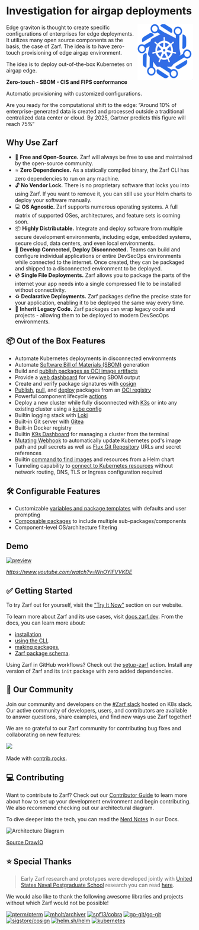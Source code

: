 # Investigation for airgap deployments


<img align="right" alt="zarf logo" src=".images/Graviton Logo.png"  height="150" width="150" />

Edge graviton is thought to create specific configurations of enterprises for edge deployments. It utilizes many open source components as the basis, the case of Zarf. The idea is to have zero-touch provisioning of edge airgap environment.

The idea is to deploy out-of-the-box Kubernetes on airgap edge.

**Zero-touch -  SBOM - CIS and FIPS conformance**

Automatic provisioning with customized configurations.

Are you ready for the computational shift to the edge: “Around 10% of enterprise-generated data is created and processed outside a traditional centralized data center or cloud. By 2025, Gartner predicts this figure will reach 75%”




## Why Use Zarf

- 💸 **Free and Open-Source.** Zarf will always be free to use and maintained by the open-source community.
- ⭐️ **Zero Dependencies.** As a statically compiled binary, the Zarf CLI has zero dependencies to run on any machine.
- 🔓 **No Vendor Lock.** There is no proprietary software that locks you into using Zarf. If you want to remove it, you can still use your Helm charts to deploy your software manually.
- 💻 **OS Agnostic.** Zarf supports numerous operating systems. A full matrix of supported OSes, architectures, and feature sets is coming soon.
- 📦 **Highly Distributable.** Integrate and deploy software from multiple secure development environments, including edge, embedded systems, secure cloud, data centers, and even local environments.
- 🚀 **Develop Connected, Deploy Disconnected.** Teams can build and configure individual applications or entire DevSecOps environments while connected to the internet. Once created, they can be packaged and shipped to a disconnected environment to be deployed.
- 💿 **Single File Deployments.** Zarf allows you to package the parts of the internet your app needs into a single compressed file to be installed without connectivity.
- ♻️ **Declarative Deployments.** Zarf packages define the precise state for your application, enabling it to be deployed the same way every time.
- 🦖 **Inherit Legacy Code.** Zarf packages can wrap legacy code and projects - allowing them to be deployed to modern DevSecOps environments.

## 📦 Out of the Box Features

- Automate Kubernetes deployments in disconnected environments
- Automate [Software Bill of Materials (SBOM)](https://docs.zarf.dev/docs/create-a-zarf-package/package-sboms) generation
- Build and [publish packages as OCI image artifacts](https://docs.zarf.dev/docs/zarf-tutorials/publish-and-deploy)
- Provide a [web dashboard](https://docs.zarf.dev/docs/deploy-a-zarf-package/view-sboms) for viewing SBOM output
- Create and verify package signatures with [cosign](https://github.com/sigstore/cosign)
- [Publish](https://docs.zarf.dev/docs/the-zarf-cli/cli-commands/zarf_package_publish), [pull](https://docs.zarf.dev/docs/the-zarf-cli/cli-commands/zarf_package_pull), and [deploy](https://docs.zarf.dev/docs/the-zarf-cli/cli-commands/zarf_package_deploy) packages from an [OCI registry](https://opencontainers.org/)
- Powerful component lifecycle [actions](https://docs.zarf.dev/docs/create-a-zarf-package/component-actions)
- Deploy a new cluster while fully disconnected with [K3s](https://k3s.io/) or into any existing cluster using a [kube config](https://kubernetes.io/docs/concepts/configuration/organize-cluster-access-kubeconfig/)
- Builtin logging stack with [Loki](https://grafana.com/oss/loki/)
- Built-in Git server with [Gitea](https://gitea.io/en-us/)
- Built-in Docker registry
- Builtin [K9s Dashboard](https://k9scli.io/) for managing a cluster from the terminal
- [Mutating Webhook](adr/0005-mutating-webhook.md) to automatically update Kubernetes pod's image path and pull secrets as well as [Flux Git Repository](https://fluxcd.io/docs/components/source/gitrepositories/) URLs and secret references
- Builtin [command to find images](https://docs.zarf.dev/docs/the-zarf-cli/cli-commands/zarf_dev_find-images) and resources from a Helm chart
- Tunneling capability to [connect to Kubernetes resources](https://docs.zarf.dev/docs/the-zarf-cli/cli-commands/zarf_connect) without network routing, DNS, TLS or Ingress configuration required

## 🛠️ Configurable Features

- Customizable [variables and package templates](https://docs.zarf.dev/examples/variables/) with defaults and user prompting
- [Composable packages](https://docs.zarf.dev/docs/create-a-zarf-package/zarf-components#composing-package-components) to include multiple sub-packages/components
- Component-level OS/architecture filtering

## Demo

[![preview](.images/zarf-v0.21-preview.gif)](https://www.youtube.com/watch?v=WnOYlFVVKDE)

_<https://www.youtube.com/watch?v=WnOYlFVVKDE>_

## ✅ Getting Started

To try Zarf out for yourself, visit the ["Try It Now"](https://zarf.dev/install) section on our website.

To learn more about Zarf and its use cases, visit [docs.zarf.dev](https://docs.zarf.dev/docs/zarf-overview). From the docs, you can learn more about:
- [installation](https://docs.zarf.dev/docs/getting-started/#installing-zarf)
- [using the CLI](https://docs.zarf.dev/docs/the-zarf-cli/),
- [making packages](https://docs.zarf.dev/docs/create-a-zarf-package/zarf-packages/),
- [Zarf package schema](https://docs.zarf.dev/docs/create-a-zarf-package/zarf-schema).

Using Zarf in GitHub workflows? Check out the [setup-zarf](https://github.com/defenseunicorns/setup-zarf) action. Install any version of Zarf and its `init` package with zero added dependencies.

## 🫶 Our Community

Join our community and developers on the [#Zarf slack](https://zarf.dev/slack) hosted on K8s slack. Our active community of developers, users, and contributors are available to answer questions, share examples, and find new ways use Zarf together!

We are so grateful to our Zarf community for contributing bug fixes and collaborating on new features:

<a href="https://github.com/defenseunicorns/zarf/graphs/contributors">
  <img src="https://contrib.rocks/image?repo=defenseunicorns/zarf" />
</a>

Made with [contrib.rocks](https://contrib.rocks).

## 💻 Contributing

Want to contribute to Zarf?
Check out our [Contributor Guide](https://docs.zarf.dev/docs/contribute-to-zarf/contributor-guide) to learn more about how to set up your development environment and begin contributing.
We also recommend checking out our architectural diagram.

To dive deeper into the tech, you can read the [Nerd Notes](https://docs.zarf.dev/docs/contribute-to-zarf/nerd-notes) in our Docs.

![Architecture Diagram](./docs/.images/architecture.drawio.svg)

[Source DrawIO](docs/.images/architecture.drawio.svg)


## ⭐️ Special Thanks

> Early Zarf research and prototypes were developed jointly with [United States Naval Postgraduate School](https://nps.edu/) research you can read [here](https://calhoun.nps.edu/handle/10945/68688).

We would also like to thank the following awesome libraries and projects without which Zarf would not be possible!

[![pterm/pterm](https://img.shields.io/badge/pterm%2Fpterm-007d9c?logo=go&logoColor=white)](https://github.com/pterm/pterm)
[![mholt/archiver](https://img.shields.io/badge/mholt%2Farchiver-007d9c?logo=go&logoColor=white)](https://github.com/mholt/archiver)
[![spf13/cobra](https://img.shields.io/badge/spf13%2Fcobra-007d9c?logo=go&logoColor=white)](https://github.com/spf13/cobra)
[![go-git/go-git](https://img.shields.io/badge/go--git%2Fgo--git-007d9c?logo=go&logoColor=white)](https://github.com/go-git/go-git)
[![sigstore/cosign](https://img.shields.io/badge/sigstore%2Fcosign-2a1e71?logo=linuxfoundation&logoColor=white)](https://github.com/sigstore/cosign)
[![helm.sh/helm](https://img.shields.io/badge/helm.sh%2Fhelm-0f1689?logo=helm&logoColor=white)](https://github.com/helm/helm)
[![kubernetes](https://img.shields.io/badge/kubernetes-316ce6?logo=kubernetes&logoColor=white)](https://github.com/kubernetes)
